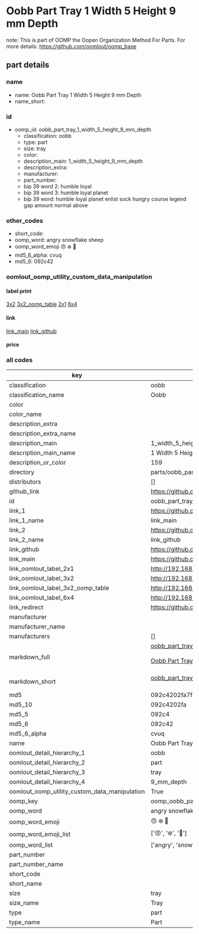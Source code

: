 # Oobb Part Tray 1 Width 5 Height 9 mm Depth  

note: This is part of OOMP the Oopen Organization Method For Parts. For more details: https://github.com/oomlout/oomp_base

##  part details
  







### name
* name: Oobb Part Tray 1 Width 5 Height 9 mm Depth
* name_short: 
### id
* oomp_id: oobb_part_tray_1_width_5_height_9_mm_depth
  * classification: oobb
  * type: part
  * size: tray
  * color: 
  * description_main: 1_width_5_height_9_mm_depth
  * description_extra: 
  * manufacturer: 
  * part_number: 
  * bip 39 word 2: humble loyal
  * bip 39 word 3: humble loyal planet
  * bip 39 word: humble loyal planet enlist sock hungry course legend gap amount normal above

### other_codes
* short_code: 
* oomp_word: angry snowflake sheep
* oomp_word_emoji :angry: :snowflake: :sheep:
* md5_6_alpha: cvuq
* md5_6: 092c42






### oomlout_oomp_utility_custom_data_manipulation
#### label print
[3x2](http://192.168.1.245:1112/?label=oomp%20cvuq)
[3x2_oomp_table](http://192.168.1.108:1112/?label=oomp%20cvuq)
[2x1](http://192.168.1.242:1112/?label=oomp%20cvuq)
[6x4](http://192.168.1.55:1112/?label=oomp%20cvuq)    

#### link

[link_main](https://github.com/oomlout/oomlout_oomp_version_1_messy/tree/main/parts/oobb_part_tray_1_width_5_height_9_mm_depth) [link_github](https://github.com/oomlout/oomlout_oomp_version_1_messy/tree/main/parts/oobb_part_tray_1_width_5_height_9_mm_depth)                             

#### price







### all codes 
| key | value |  
| --- | --- |  
| classification | oobb |  
| classification_name | Oobb |  
| color |  |  
| color_name |  |  
| description_extra |  |  
| description_extra_name |  |  
| description_main | 1_width_5_height_9_mm_depth |  
| description_main_name | 1 Width 5 Height 9 mm Depth |  
| description_or_color | 159 |  
| directory | parts/oobb_part_tray_1_width_5_height_9_mm_depth |  
| distributors | [] |  
| github_link | https://github.com/oomlout/oomlout_oomp_part_src/tree/main/parts/oobb_part_tray_1_width_5_height_9_mm_depth |  
| id | oobb_part_tray_1_width_5_height_9_mm_depth |  
| link_1 | https://github.com/oomlout/oomlout_oomp_version_1_messy/tree/main/parts/oobb_part_tray_1_width_5_height_9_mm_depth |  
| link_1_name | link_main |  
| link_2 | https://github.com/oomlout/oomlout_oomp_version_1_messy/tree/main/parts/oobb_part_tray_1_width_5_height_9_mm_depth |  
| link_2_name | link_github |  
| link_github | https://github.com/oomlout/oomlout_oomp_version_1_messy/tree/main/parts/oobb_part_tray_1_width_5_height_9_mm_depth |  
| link_main | https://github.com/oomlout/oomlout_oomp_version_1_messy/tree/main/parts/oobb_part_tray_1_width_5_height_9_mm_depth |  
| link_oomlout_label_2x1 | http://192.168.1.242:1112/?label=oomp%20cvuq |  
| link_oomlout_label_3x2 | http://192.168.1.245:1112/?label=oomp%20cvuq |  
| link_oomlout_label_3x2_oomp_table | http://192.168.1.108:1112/?label=oomp%20cvuq |  
| link_oomlout_label_6x4 | http://192.168.1.55:1112/?label=oomp%20cvuq |  
| link_redirect | https://github.com/oomlout/oomlout_oomp_version_1_messy/tree/main/parts/oobb_part_tray_1_width_5_height_9_mm_depth |  
| manufacturer |  |  
| manufacturer_name |  |  
| manufacturers | [] |  
| markdown_full | [oobb_part_tray_1_width_5_height_9_mm_depth](none)<br>[](none)<br>[Oobb Part Tray 1 Width 5 Height 9 Mm Depth](none)<br><br> |  
| markdown_short | [oobb_part_tray_1_width_5_height_9_mm_depth](none)<br><br> |  
| md5 | 092c4202fa7f8629bd6704ad4be12377 |  
| md5_10 | 092c4202fa |  
| md5_5 | 092c4 |  
| md5_6 | 092c42 |  
| md5_6_alpha | cvuq |  
| name | Oobb Part Tray 1 Width 5 Height 9 mm Depth |  
| oomlout_detail_hierarchy_1 | oobb |  
| oomlout_detail_hierarchy_2 | part |  
| oomlout_detail_hierarchy_3 | tray |  
| oomlout_detail_hierarchy_4 | 9_mm_depth |  
| oomlout_oomp_utility_custom_data_manipulation | True |  
| oomp_key | oomp_oobb_part_tray_1_width_5_height_9_mm_depth |  
| oomp_word | angry snowflake sheep |  
| oomp_word_emoji | :angry: :snowflake: :sheep: |  
| oomp_word_emoji_list | [':angry:', ':snowflake:', ':sheep:'] |  
| oomp_word_list | ['angry', 'snowflake', 'sheep'] |  
| part_number |  |  
| part_number_name |  |  
| short_code |  |  
| short_name |  |  
| size | tray |  
| size_name | Tray |  
| type | part |  
| type_name | Part |  
